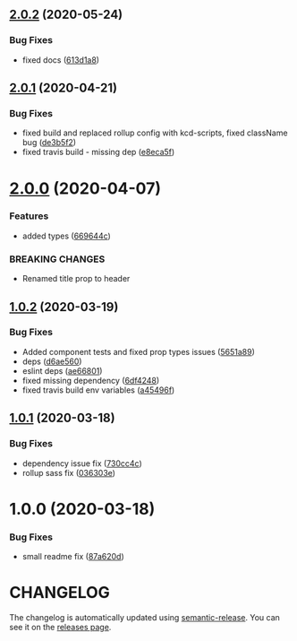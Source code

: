 ## [2.0.2](https://github.com/nejcm/react-skeleton/compare/v2.0.1...v2.0.2) (2020-05-24)


### Bug Fixes

* fixed docs ([613d1a8](https://github.com/nejcm/react-skeleton/commit/613d1a8bd90596c6e2cf2192db68ab3e066c1412))

## [2.0.1](https://github.com/nejcm/react-skeleton/compare/v2.0.0...v2.0.1) (2020-04-21)


### Bug Fixes

* fixed build and replaced rollup config with kcd-scripts, fixed className bug ([de3b5f2](https://github.com/nejcm/react-skeleton/commit/de3b5f27bd4c740c18bb99f96b62bd7650498f0b))
* fixed travis build - missing dep ([e8eca5f](https://github.com/nejcm/react-skeleton/commit/e8eca5f657f2123e089cc8aa86677787e0ea5196))

# [2.0.0](https://github.com/nejcm/react-skeleton/compare/v1.0.2...v2.0.0) (2020-04-07)


### Features

* added types ([669644c](https://github.com/nejcm/react-skeleton/commit/669644cf923356b719fd56fa40b990f1e68d5977))


### BREAKING CHANGES

* Renamed title prop to header

## [1.0.2](https://github.com/nejcm/react-skeleton/compare/v1.0.1...v1.0.2) (2020-03-19)


### Bug Fixes

* Added component tests and fixed prop types issues ([5651a89](https://github.com/nejcm/react-skeleton/commit/5651a898bb06936a975934061c5d3eee9304aae8))
* deps ([d6ae560](https://github.com/nejcm/react-skeleton/commit/d6ae56007f90da99f26388eb66e8ecad10f596a9))
* eslint deps ([ae66801](https://github.com/nejcm/react-skeleton/commit/ae66801f4b5efa3065587ed87dcbcd078f04ca27))
* fixed missing dependency ([6df4248](https://github.com/nejcm/react-skeleton/commit/6df42488e8d7f72b91271be8f5bde3bf4aa5adda))
* fixed travis build env variables ([a45496f](https://github.com/nejcm/react-skeleton/commit/a45496f5ab0a34cf7ca99776b7418271a8820daf))

## [1.0.1](https://github.com/nejcm/react-skeleton/compare/v1.0.0...v1.0.1) (2020-03-18)


### Bug Fixes

* dependency issue fix ([730cc4c](https://github.com/nejcm/react-skeleton/commit/730cc4c925e499de774190e674d3eb5473e948a6))
* rollup sass fix ([036303e](https://github.com/nejcm/react-skeleton/commit/036303ea8df51a1cacc391e4754369b873dd5e0f))

# 1.0.0 (2020-03-18)


### Bug Fixes

* small readme fix ([87a620d](https://github.com/nejcm/react-skeleton/commit/87a620d16c08e686713e4ed7e0467834c65f95d0))

# CHANGELOG

The changelog is automatically updated using
[semantic-release](https://github.com/semantic-release/semantic-release). You
can see it on the [releases page](../../releases).
